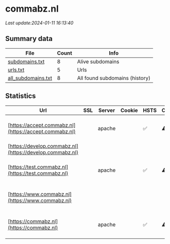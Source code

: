 # commabz.nl
*Last update:2024-01-11 16:13:40*
## Summary data
| File       | Count | Info |
|------------|-------|------|
|[subdomains.txt](/data/commabz/subdomains.txt)|8|Alive subdomains|
|[urls.txt](/data/commabz/urls.txt)|5|Urls|
|[all_subdomains.txt](/data/commabz/all_subdomains.txt)|8|All found subdomains (history)|
## Statistics
| Url | SSL | Server | Cookie | HSTS | CSP | XFO | XXP | RP | Tech |
|------------|-------|------|------|------|------|------|------|------|------|
|[https://accept.commabz.nl](https://accept.commabz.nl)| |apache| |:white_check_mark: |:warning: |:white_check_mark: |:white_check_mark: |:white_check_mark: |Apache HTTP Server H...|
|[https://develop.commabz.nl](https://develop.commabz.nl)| | | | | | | |:white_check_mark: ||
|[https://test.commabz.nl](https://test.commabz.nl)| |apache| |:white_check_mark: |:warning: |:white_check_mark: |:white_check_mark: |:white_check_mark: |Apache HTTP Server H...|
|[https://www.commabz.nl](https://www.commabz.nl)| | | | | | | |:white_check_mark: |Apache HTTP Server H...|
|[https://commabz.nl](https://commabz.nl)| |apache| |:white_check_mark: |:warning: |:white_check_mark: |:white_check_mark: |:white_check_mark: |Apache HTTP Server H...|